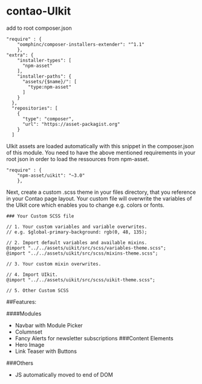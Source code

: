 # contao-UIkit

add to root composer.json
```
"require" : {
    "oomphinc/composer-installers-extender": "^1.1"
    },
"extra": {
    "installer-types": [
      "npm-asset"
    ],
    "installer-paths": {
      "assets/{$name}/": [
        "type:npm-asset"
      ]
    }
  },
  "repositories": [
    {
      "type": "composer",
      "url": "https://asset-packagist.org"
    }
  ]
  ```

UIkit assets are loaded automatically with this snippet in the composer.json of this module. 
You need to have the above mentioned requirements in your root json in order to load the ressources from npm-asset.
```
"require" : {
    "npm-asset/uikit": "~3.0"
    },

```

Next, create a custom .scss theme in your files directory, that you reference in your Contao page layout. Your custom file will overwrite the variables of the UIkit core which enables you to change e.g. colors or fonts.
```
### Your Custom SCSS file

// 1. Your custom variables and variable overwrites.
// e.g. $global-primary-background: rgb(0, 48, 135);

// 2. Import default variables and available mixins.
@import "../../assets/uikit/src/scss/variables-theme.scss";
@import "../../assets/uikit/src/scss/mixins-theme.scss";

// 3. Your custom mixin overwrites.

// 4. Import UIkit.
@import "../../assets/uikit/src/scss/uikit-theme.scss";

// 5. Other Custom SCSS
```

##Features:

####Modules
* Navbar with Module Picker
* Columnset
* Fancy Alerts for newsletter subscriptions
###Content Elements
* Hero Image
* Link Teaser with Buttons

###Others
* JS automatically moved to end of DOM
